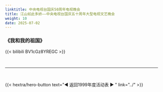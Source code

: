 ```yaml
---
linktitle: 中央电视台国庆50周年电视晚会
title: 江山如此多娇——中央电视台国庆五十周年大型电视文艺晚会
weight: 10
date: 2025-07-02
---
```


### 《我和我的祖国》

{{< bilibili BV1cGz8YREGC >}}


<br>
<hr>
<br>

{{< hextra/hero-button text="◀ 返回1999年度活动表 ▶ " link="../" >}}